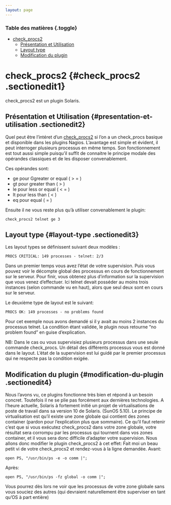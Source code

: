 ```yaml
---
layout: page
---
```


### Table des matières {.toggle}

-   [check\_procs2](check_procs2.html#check_procs2)
    -   [Présentation et
        Utilisation](check_procs2.html#presentation-et-utilisation)
    -   [Layout type](check_procs2.html#layout-type)
    -   [Modification du
        plugin](check_procs2.html#modification-du-plugin)

check\_procs2 {#check_procs2 .sectionedit1}
=============

check\_procs2 est un plugin Solaris.

Présentation et Utilisation {#presentation-et-utilisation .sectionedit2}
---------------------------

Quel peut être l’intéret d’un
[check\_procs2](http://www.nagiosexchange.org/cgi-bin/jump.cgi?ID=2100;d=1 "http://www.nagiosexchange.org/cgi-bin/jump.cgi?ID=2100;d=1")
si l’on a un check\_procs basique et disponible dans les plugins Nagios.
L’avantage est simple et évident, il peut interroger plusieurs processus
en même temps. Son fonctionnement est tout aussi simple puisqu’il suffit
de connaitre le principe modale des opérandes classiques et de les
disposer convenablement.

Ces opérandes sont:

-   ge pour Ggreater or equal ( \> = )
-   gt pour greater than ( \> )
-   le pour less or equal ( \< = )
-   lt pour less than ( \< )
-   eq pour equal ( = )

Ensuite il ne vous reste plus qu’à utiliser convenablement le plugin:

~~~~ {.code}
check_procs2 telnet ge 3
~~~~

Layout type {#layout-type .sectionedit3}
-----------

Les layout types se définissent suivant deux modèles :

~~~~ {.code}
PROCS CRITICAL: 149 processes - telnet: 2/3
~~~~

Dans un premier temps vous avez l’état de votre supervision. Puis vous
pouvez voir le décompte global des processus en cours de fonctionnement
sur le serveur. Pour finir, vous obtenez plus d’information sur la
supervision que vous venez d’effectuer. Ici telnet devait posséder au
moins trois instances (selon commande vu en haut), alors que seul deux
sont en cours sur le serveur.

Le deuxième type de layout est le suivant:

~~~~ {.code}
PROCS OK: 149 processes - no problems found
~~~~

Pour cet exemple nous avons demandé si il y avait au moins 2 instances
du processus telnet. La condition étant validée, le plugin nous retourne
“no problem found” en guise d’explication.

NB: Dans le cas ou vous supervisiez plusieurs processus dans une seule
commande check\_procs. Un détail des différents processus vous est donné
dans le layout. L’état de la supervision est lui guidé par le premier
processus qui ne respecte pas la condition exigée.

Modification du plugin {#modification-du-plugin .sectionedit4}
----------------------

Nous l’avons vu, ce plugins fonctionne très bien et répond à un besoin
concret. Toutefois il ne se plie pas forcément aux dernières
technologies. A l’heure actuelle, Solaris à fortement initié un projet
de virtualisations de poste de travail dans sa version 10 de Solaris.
(SunOS 5.10). Le principe de virtualisation est qu’il existe une zone
globale qui contient des zones container (pardon pour l’explication plus
que sommaire). Ce qu’il faut retenir c’est que si vous exécutez
check\_procs2 dans votre zone globale, votre résultat sera corrompu par
les processus qui tournent dans vos zones container, et il vous sera
donc difficile d’adapter votre supervision. Nous allons donc modifier le
plugin check\_procs2 à cet effet: Fait moi un beau petit vi de votre
check\_procs2 et rendez-vous à la ligne demandée. Avant:

~~~~ {.code}
open PS, "/usr/bin/ps -e -o comm |";
~~~~

Après:

~~~~ {.code}
open PS, "/usr/bin/ps -fz global -o comm |";
~~~~

Vous pourrez dès lors ne voir que les processus de votre zone globale
sans vous souciez des autres (qui devraient naturellement être
superviser en tant qu’OS à part entière)
